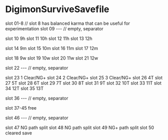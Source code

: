 # DigimonSurviveSavefile

slot 01-8 // slot 8 has balanced karma that can be useful for experimentation
slot 09 --- // empty, separator

slot 10 9h
slot 11 10h
slot 12 11h
slot 13 12h

slot 14 9m
slot 15 10m
slot 16 11m
slot 17 12m

slot 18 9w
slot 19 10w
slot 20 11w
slot 21 12w

slot 22 --- // empty, separator

slot 23 1 Clear/NG+
slot 24 2 Clear/NG+
slot 25 3 Clear/NG+
slot 26 4T
slot 27 5T
slot 28 6T
slot 29 7T
slot 30 8T
slot 31 9T
slot 32 10T
slot 33 11T
slot 34 12T
slot 35 13T

slot 36 --- // empty, separator

slot 37-45 free

slot 46 --- // empty, separator

slot 47 NG path split
slot 48 NG path split
slot 49 NG+ path split
slot 50 cleared save
